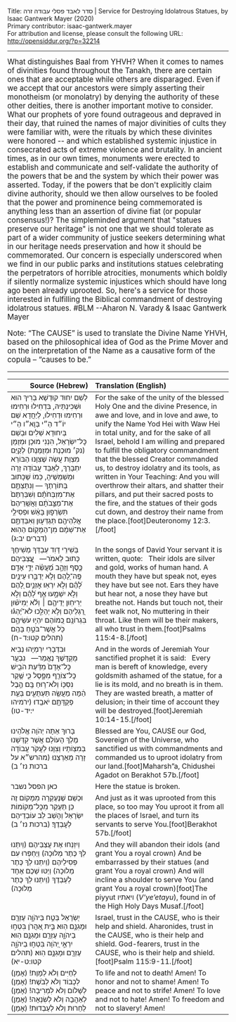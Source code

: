 <html>
<head></head>
<body>
Title: סדר לאבד פסלי עבודה זרה | Service for Destroying Idolatrous Statues, by Isaac Gantwerk Mayer (2020)<br />
Primary contributor: isaac-gantwerk.mayer<br />
For attribution and license, please consult the following URL: <a href="http://opensiddur.org/?p=32214">http://opensiddur.org/?p=32214</a>
<p />
<hr />

<div class="english" style="font-size: 1.2em;">
What distinguishes Baal from YHVH? When it comes to names of divinities found throughout the Tanakh, there are certain ones that are acceptable while others are disparaged. Even if we accept that our ancestors were simply asserting their monotheism (or monolatry) by denying the authority of these other deities, there is another important motive to consider. What our prophets of yore found outrageous and depraved in their day, that ruined the names of major divinities of cults they were familiar with, were the rituals by which these divinites were honored -- and which established systemic injustice in consecrated acts of extreme violence and brutality. In ancient times, as in our own times, monuments were erected to establish and communicate and self-validate the authority of the powers that be and the system by which their power was asserted. Today, if the powers that be don't explicitly claim divine authority, should we then allow ourselves to be fooled that the power and prominence being commemorated is anything less than an assertion of divine fiat (or popular consensus!)? The simpleminded argument that "statues preserve our heritage" is not one that we should tolerate as part of a wider community of justice seekers determining what in our heritage needs preservation and how it should be commemorated. Our concern is especially underscored when we find in our public parks and institutions statues celebrating the perpetrators of horrible atrocities, monuments which boldly if silently normalize systemic injustices which should have long ago been already uprooted. So, here's a service for those interested in fulfilling the Biblical commandment of destroying idolatrous statues. #BLM --Aharon N. Varady & Isaac Gantwerk Mayer

Note: “The CAUSE” is used to translate the Divine Name YHVH, based on the philosophical idea of God as the Prime Mover and on the interpretation of the Name as a causative form of the copula – “causes to be.”
</div>

<hr />

<table style="margin-left: auto;margin-right: auto;" class="draggable">
<thead><tr><th id="x" style="text-align: right;">Source (Hebrew)</th><th style="text-align: left;">Translation (English)</th></tr></thead>
<tbody>
<tr><td style="vertical-align:top;">
<div class="liturgy"><span lang="he">
לְשֵׁם יִחוּד קוּדְשָׁא בְּרִיךְ הוּא וּשְׁכִינְתֵּיהּ, בִּדְחִילוּ וּרְחִימוּ וּרְחִימוּ וּדְחִילוּ, לְיַחֲדָא שֵׁם יוֹ״ד הֵ״י בְּוָא״ו הֵ״י בְּיִחוּדָא שְׁלִים וּבְשֵׁם כׇּל־יִשְׂרָאֵל, הִנְנִי מוּכָן וּמְזֻמָּן (נק׳ מוּכֶנֶת וּמְזֻמֶּנֶת) לְקַיֵּם מִצְוַת עֲשֵׂה שֶׁצִּוָּנוּ הַבּוֹרֵא יִתְבָּרַךְ, לְאַבֵּד עֲבוֹדָה זָרָה וּמְשַׁמְּשֶׁיהָ, כְּמוֹ שֶׁכָּתוּב בְּתוֹרָתֶךָ — וְנִתַּצְתֶּ֣ם אֶת־מִזְבְּחֹתָ֗ם וְשִׁבַּרְתֶּם֙ אֶת־מַצֵּ֣בֹתָ֔ם וַאֲשֵֽׁרֵיהֶם֙ תִּשְׂרְפ֣וּן בָּאֵ֔שׁ וּפְסִילֵ֥י אֱלֹֽהֵיהֶ֖ם תְּגַדֵּע֑וּן וְאִבַּדְתֶּ֣ם אֶת־שְׁמָ֔ם מִן־הַמָּק֖וֹם הַהֽוּא׃ <span class="citation">(דברים יב:ג)</span>
</span></div></td>
 
<td style="vertical-align:top;">
<div class="english">
For the sake of the unity of the blessed Holy One and the divine Presence, in awe and love, and in love and awe, to unify the Name Yod Hei with Waw Hei in total unity, and for the sake of all Israel, behold I am willing and prepared to fulfill the obligatory commandment that the blessed Creator commanded us, to destroy idolatry and its tools, as written in Your Teaching: And you will overthrow their altars, and shatter their pillars, and put their sacred posts to the fire, and the statues of their gods cut down, and destroy their name from the place.[foot]Deuteronomy 12:3.[/foot]
</div></td></tr>


<tr><td style="vertical-align:top;">
<div class="liturgy"><span lang="he">
בְּשִׁירֵי דָּוִד עַבְדְּךָ מְשִׁיחֶךָ כָּתוּב לֵאמֹר—
&nbsp;
עֲֽ֭צַבֵּיהֶם כֶּ֣סֶף וְזָהָ֑ב
מַ֝עֲשֵׂ֗ה יְדֵ֣י אָדָֽם׃
פֶּֽה־לָ֭הֶם וְלֹ֣א יְדַבֵּ֑רוּ
עֵינַ֥יִם לָ֝הֶ֗ם וְלֹ֣א יִרְאֽוּ׃
אׇזְנַ֣יִם לָ֭הֶם וְלֹ֣א יִשְׁמָ֑עוּ
אַ֥ף לָ֝הֶ֗ם וְלֹ֣א יְרִיחֽוּן׃
יְדֵיהֶ֤ם ׀ וְלֹ֬א יְמִישׁ֗וּן
רַ֭גְלֵיהֶם וְלֹ֣א יְהַלֵּ֑כוּ
לֹא־יֶ֝הְגּ֗וּ בִּגְרוֹנָֽם׃
כְּ֭מוֹהֶם יִהְי֣וּ עֹשֵׂיהֶ֑ם
כֹּ֖ל אֲשֶׁר־בֹּטֵ֣חַ בָּהֶֽם׃ <span class="citation">(תהלים קטו:ד-ח)</span>
</span></div></td>
 
<td style="vertical-align:top;">
<div class="english">
In the songs of David Your servant it is written, quote:
&nbsp;
Their idols are silver and gold,
works of human hand.
A mouth they have but speak not,
eyes they have but see not.
Ears they have but hear not,
a nose they have but breathe not.
Hands but touch not,
their feet walk not,
No muttering in their throat.
Like them will be their makers,
all who trust in them.[foot]Psalms 115:4-8.[/foot]
</div></td></tr>


<tr><td style="vertical-align:top;">
<div class="liturgy"><span lang="he">
וּבִדְבָרִי יִרְמְיָהוּ נְבִיא מֻקְדָּשֶׁךָ נֶאֱמַר—
&nbsp;
נִבְעַ֤ר כׇּל־אָדָם֙ מִדַּ֔עַת 
הֹבִ֥ישׁ כׇּל־צוֹרֵ֖ף מִפָּ֑סֶל 
כִּ֛י שֶׁ֥קֶר נִסְכּ֖וֹ 
וְלֹא־ר֥וּחַ בָּֽם׃ 
הֶ֣בֶל הֵ֔מָּה 
מַעֲשֵׂ֖ה תַּעְתֻּעִ֑ים 
בְּעֵ֥ת פְּקֻדָּתָ֖ם יֹאבֵֽדוּ׃ <span class="citation">(ירמיהו י:יד-טו)</span>
</span></div></td>
 
<td style="vertical-align:top;">
<div class="english">
And in the words of Jeremiah Your sanctified prophet it is said:
&nbsp;
Every man is bereft of knowledge, 
every goldsmith ashamed of the statue, 
for a lie is its mold, 
and no breath is in them. 
They are wasted breath, 
a matter of delusion; 
in their time of account they will be destroyed.[foot]Jeremiah 10:14-15.[/foot]
</div></td></tr>


<tr><td style="vertical-align:top;">
<div class="liturgy"><span lang="he">
בָּרוּךְ אַתָּה 
יְהֹוָה אֱלֹהֵינוּ
מֶלֶךְ הָעוֹלָם 
אֲשֶׁר קִדְּשָׁנוּ בְּמִצְוֹתָיו 
וְצִוָּנוּ לַעֲקֹר עֲבוֹדָה זָרָה מֵאַרְצֵנוּ׃ <span class="citation">(מהרש״א על ברכות נז׳ ב)</span>
</span></div></td>
 
<td style="vertical-align:top;">
<div class="english">
Blessed are You, 
CAUSE our God, 
Sovereign of the Universe, 
who sanctified us with commandments 
and commanded us to uproot idolatry from our land.[foot]Maharsh”a, Chidushei Agadot on Berakhot 57b.[/foot]
</div></td></tr>


<tr><td style="vertical-align:top;">
<div class="liturgy"><span lang="he">
<span class="instruction">כאן הפסל נשבר</span>
</span></div></td>
 
<td style="vertical-align:top;">
<div class="english">
<span class="instruction">Here the statue is broken.</span>
</div></td></tr>


<tr><td style="vertical-align:top;">
<div class="liturgy"><span lang="he">
וּכְשֵׁם שֶׁנֶּעֶקְרָה מִמָּקוֹם זֶה 
כֵּן תֵּעָקֵר מִכׇּל־מְקוֹמוֹת יִשְׂרָאֵל 
וְהָשֵׁב לֵב עוֹבְדֵיהֶם לְעׇבְדֶךָ׃ <span class="citation">(ברכות נז׳ ב)</span>
</span></div></td>
 
<td style="vertical-align:top;">
<div class="english">
And just as it was uprooted from this place, 
so too may You uproot it from all the places of Israel, 
and turn its servants to serve You.[foot]Berakhot 57b.[/foot]
</div></td></tr>


<tr><td style="vertical-align:top;">
<div class="liturgy"><span lang="he">
וְיִזְנְחוּ אֶת עֲצַבֵּיהֶם
(וְיִתְּנוּ לְךָ כֶּתֶר מְלוּכָה)
וְיַחְפְּרוּ עִם פְּסִילֵיהֶם
(וְיִתְּנוּ לְךָ כֶּתֶר מְלוּכָה)
וְיַטּוּ שְׁכֶם אֶחָד לְעָבְדֶךָ
(וְיִתְּנוּ לְךָ כֶּתֶר מְלוּכָה)
</span></div></td>
 
<td style="vertical-align:top;">
<div class="english">
And they will abandon their idols 
(and grant You a royal crown)
And be embarrassed by their statues 
(and grant You a royal crown)
And will incline a shoulder to serve You
(and grant You a royal crown)[foot]The piyyut <span class="hebrew">ויאתיו</span> (<em>V'ye’etayu</em>), found in of the High Holy Days Musaf.[/foot]
</div></td></tr>


<tr><td style="vertical-align:top;">
<div class="liturgy"><span lang="he">
יִ֭שְׂרָאֵל בְּטַ֣ח בַּיהֹוָ֑ה
עֶזְרָ֖ם וּמָגִנָּ֣ם הֽוּא׃ 
בֵּ֣ית אַ֭הֲרֹן בִּטְח֣וּ בַיהֹוָ֑ה
עֶזְרָ֖ם וּמָגִנָּ֣ם הֽוּא׃ 
יִרְאֵ֣י יְ֭הֹוָה בִּטְח֣וּ בַיהֹוָ֑ה 
עֶזְרָ֖ם וּמָגִנָּ֣ם הֽוּא׃ <span class="citation">(תהלים קטו:ט-יא)</span>
</span></div></td>
 
<td style="vertical-align:top;">
<div class="english">
Israel, trust in the CAUSE,
who is their help and shield. 
Aharonides, trust in the CAUSE,
who is their help and shield.
God-fearers, trust in the CAUSE,
who is their help and shield.[foot]Psalm 115:9-11.[/foot]
</div></td></tr>


<tr><td style="vertical-align:top;">
<div class="liturgy"><span lang="he">
לְחַיִּים 
וְלֹא לַמָּוֶת!     (אָמֵן)
לְכָבוֹד 
וְלֹא לְבֹשֶׁת!     (אָמֵן)
לְשָׁלוֹם
וְלֹא לִמְרִיבָה!   (אָמֵן)
לְאַהֲבָה 
וְלֹא לְשִׂנְאָה!   (אָמֵן)
לַחֵרוּת 
וְלֹא לְעַבְדוּת!   (אָמֵן)
</span></div></td>
 
<td style="vertical-align:top;">
<div class="english">
To life
and not to death!   Amen!
To honor
and not to shame!   Amen!
To peace
and not to strife!  Amen!
To love
and not to hate!    Amen!
To freedom
and not to slavery!     Amen!
</div></td></tr>
</tbody></table>

&nbsp;
</body>
</html>
